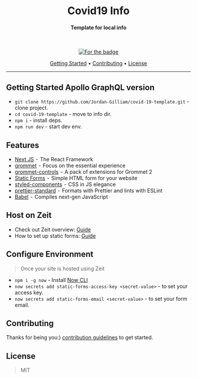 <h1 align="center">Covid19 Info</h1>
<h4 align="center">Template for local info</h4>
  <br>
  <p align="center">
    <a href="https://forthebadge.com">
    <img src="https://img.shields.io/badge/COVID%20--%3E-DEVS-blue?style=for-the-badge" alt="For the badge">
  </p>

<p align="center">
  <a href="#Getting Started">Getting Started</a> •
  <a href="#contributing">Contributing</a> •
  <a href="#license">License</a>
</p>

---

## Getting Started Apollo GraphQL version

- `git clone https://github.com/Jordan-Gilliam/covid-19-template.git` - clone project.
- `cd covid-19-template` - move to info dir.
- `npm i` - install deps.
- `npm run dev` - start dev env.

## Features

- [Next JS](https://nextjs.org/)  -  The React Framework
- [grommet](https://github.com/grommet/grommet)  -  Focus on the essential experience
- [grommet-controls](https://github.com/atanasster/grommet-controls)  -  A pack of extensions for Grommet 2
- [Static Forms](https://www.staticforms.xyz/)  -  Simple HTML form for your website
- [styled-components](https://www.styled-components.com/)  -  CSS in JS elegance
- [prettier-standard](https://github.com/sheerun/prettier-standard)  -  Formats with Prettier and lints with ESLint
- [Babel](https://babeljs.io/)  -  Compiles next-gen JavaScript

## Host on Zeit

- Check out Zeit overview: [Guide](https://zeit.co/guides/deploying-nextjs-with-now)
- How to set up static forms: [Guide](https://medium.com/qualascend/add-a-static-form-to-your-nextjs-app-without-serverside-code-67e10a6ea7b8)

## Configure Environment

> Once your site is hosted using Zeit

- `npm i -g now` - Install [Now CLI](https://zeit.co/download)
- `now secrets add static-forms-access-key <secret-value>` - to set your access key.
- `now secrets add static-forms-email <secret-value>` - to set your form email.

## Contributing

Thanks for being you:)
[contribution guidelines](./CONTRIBUTING.md) to get started.

## License

> MIT
